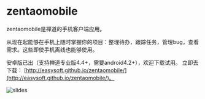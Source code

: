 zentaomobile
============

zentaomobile是禅道的手机客户端应用。

从现在起能够在手机上随时掌握你的项目：整理待办，跟踪任务，管理bug，查看需求。这些即使手机离线也能够使用。

安卓版已出（支持禅道专业版4.4+，需要android4.2+），欢迎下载试用。
立即去下载： [http://easysoft.github.io/zentaomobile/](http://easysoft.github.io/zentaomobile/)。

![slides](https://cloud.githubusercontent.com/assets/472425/6553268/050cf904-c68a-11e4-8300-71d5d20ea74c.gif)


